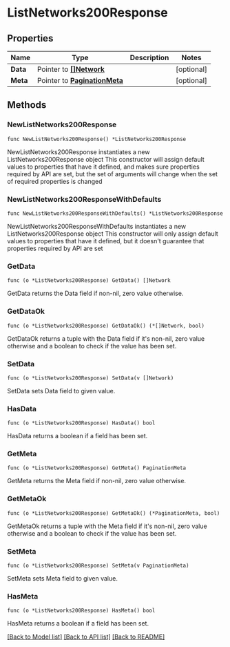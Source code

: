 # ListNetworks200Response

## Properties

Name | Type | Description | Notes
------------ | ------------- | ------------- | -------------
**Data** | Pointer to [**[]Network**](Network.md) |  | [optional] 
**Meta** | Pointer to [**PaginationMeta**](PaginationMeta.md) |  | [optional] 

## Methods

### NewListNetworks200Response

`func NewListNetworks200Response() *ListNetworks200Response`

NewListNetworks200Response instantiates a new ListNetworks200Response object
This constructor will assign default values to properties that have it defined,
and makes sure properties required by API are set, but the set of arguments
will change when the set of required properties is changed

### NewListNetworks200ResponseWithDefaults

`func NewListNetworks200ResponseWithDefaults() *ListNetworks200Response`

NewListNetworks200ResponseWithDefaults instantiates a new ListNetworks200Response object
This constructor will only assign default values to properties that have it defined,
but it doesn't guarantee that properties required by API are set

### GetData

`func (o *ListNetworks200Response) GetData() []Network`

GetData returns the Data field if non-nil, zero value otherwise.

### GetDataOk

`func (o *ListNetworks200Response) GetDataOk() (*[]Network, bool)`

GetDataOk returns a tuple with the Data field if it's non-nil, zero value otherwise
and a boolean to check if the value has been set.

### SetData

`func (o *ListNetworks200Response) SetData(v []Network)`

SetData sets Data field to given value.

### HasData

`func (o *ListNetworks200Response) HasData() bool`

HasData returns a boolean if a field has been set.

### GetMeta

`func (o *ListNetworks200Response) GetMeta() PaginationMeta`

GetMeta returns the Meta field if non-nil, zero value otherwise.

### GetMetaOk

`func (o *ListNetworks200Response) GetMetaOk() (*PaginationMeta, bool)`

GetMetaOk returns a tuple with the Meta field if it's non-nil, zero value otherwise
and a boolean to check if the value has been set.

### SetMeta

`func (o *ListNetworks200Response) SetMeta(v PaginationMeta)`

SetMeta sets Meta field to given value.

### HasMeta

`func (o *ListNetworks200Response) HasMeta() bool`

HasMeta returns a boolean if a field has been set.


[[Back to Model list]](../README.md#documentation-for-models) [[Back to API list]](../README.md#documentation-for-api-endpoints) [[Back to README]](../README.md)


